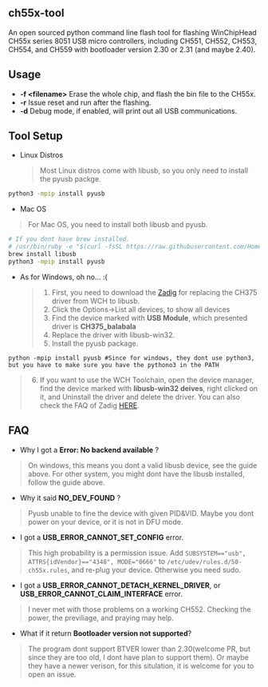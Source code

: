ch55x-tool
------------

An open sourced python command line flash tool for flashing WinChipHead CH55x series 8051 USB micro controllers, including CH551, CH552, CH553, CH554, and CH559  with bootloader version 2.30 or 2.31 (and maybe 2.40).

Usage
------------
* __-f \<filename\>__ Erase the whole chip, and flash the bin file to the CH55x.
* __-r__ Issue reset and run after the flashing.
* __-d__ Debug mode, if enabled, will print out all USB communications.

Tool Setup
------------
* Linux Distros
  > Most Linux distros come with libusb, so you only need to install the pyusb packge.
```bash
python3 -mpip install pyusb
```

* Mac OS
 > For Mac OS, you need to install both libusb and pyusb.

```bash
# If you dont have brew installed.
# /usr/bin/ruby -e "$(curl -fsSL https://raw.githubusercontent.com/Homebrew/install/master/install)"
brew install libusb
python3 -mpip install pyusb
```

* As for Windows, oh no... :(
  > 1. First, you need to download the [Zadig](https://zadig.akeo.ie/) for replacing the CH375 driver from WCH to libusb.
  > 2. Click the Options->List all devices, to show all devices
  > 3. Find the device marked with __USB Module__, which presented driver is __CH375_balabala__
  > 4. Replace the driver with libusb-win32.
  > 5. Install the pyusb package.
 ```
 python -mpip install pyusb #Since for windows, they dont use python3, but you have to make sure you have the pythono3 in the PATH
 ```
  > 6. If you want to use the WCH Toolchain, open the device manager, find the device marked with __libusb-win32 deives__, right clicked on it, and Uninstall the driver and delete the driver. You can also check the FAQ of Zadig [HERE](https://github.com/pbatard/libwdi/wiki/Zadig).
  
 FAQ
 ---------
 * Why I got a __Error: No backend available__ ?
 > On windows, this means you dont a valid libusb device, see the guide above. For other system, you might dont have the libusb installed, follow the guide above.
 
 * Why it said __NO_DEV_FOUND__ ?
 > Pyusb unable to fine the device with given PID&VID. Maybe you dont power on your device, or it is not in DFU mode.
 
 * I got a __USB_ERROR_CANNOT_SET_CONFIG__ error.
 > This high probability is a permission issue. Add ``SUBSYSTEM=="usb", ATTRS{idVendor}=="4348", MODE="0666"`` to ``/etc/udev/rules.d/50-ch55x.rules``, and re-plug your device. Otherwise you need sudo.
 
 * I got a __USB_ERROR_CANNOT_DETACH_KERNEL_DRIVER__, or __USB_ERROR_CANNOT_CLAIM_INTERFACE__ error.
 > I never met with those problems on a working CH552. Checking the power, the previliage, and praying may help.
 
 * What if it return __Bootloader version not supported__?
 > The program dont support BTVER lower than 2.30(welcome PR, but since they are too old, I dont have plan to support them). Or maybe they have a newer verison, for this situlation, it is welcome for you to open an issue.
